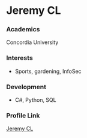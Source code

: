 # Jeremy CL

### Academics

Concordia University

### Interests

- Sports, gardening, InfoSec

### Development

- C#, Python, SQL

### Profile Link

[Jeremy CL](https://github.com/jeremycl)
